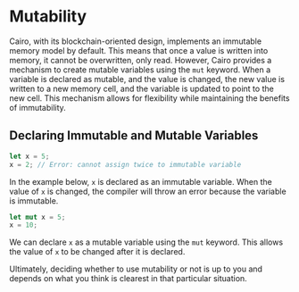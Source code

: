 # Mutability

Cairo, with its blockchain-oriented design, implements an immutable memory model by default. This means that once a value is written into memory, it cannot be overwritten, only read. However, Cairo provides a mechanism to create mutable variables using the `mut` keyword. When a variable is declared as mutable, and the value is changed, the new value is written to a new memory cell, and the variable is updated to point to the new cell. This mechanism allows for flexibility while maintaining the benefits of immutability.

## Declaring Immutable and Mutable Variables

```rust
let x = 5;
x = 2; // Error: cannot assign twice to immutable variable
```

In the example below, `x` is declared as an immutable variable. When the value of `x` is changed, the compiler will throw an error because the variable is immutable.

```rust
let mut x = 5;
x = 10;
```

We can declare `x` as a mutable variable using the `mut` keyword. This allows the value of `x` to be changed after it is declared.


Ultimately, deciding whether to use mutability or not is up to you and depends on what you think is clearest in that particular situation.
